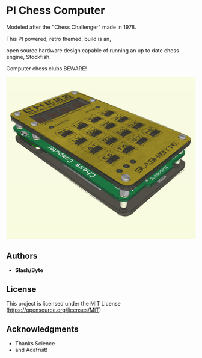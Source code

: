 # PI Chess Computer
Modeled after the "Chess Challenger" made in 1978.

This PI powered, retro themed, build is an,

open source hardware design capable of running an up to date chess engine, Stockfish.

Computer chess clubs BEWARE!

![GitHub Logo](/assembly/images/assembly01.png)

## Authors
* **Slash/Byte**
## License
This project is licensed under the MIT License
(https://opensource.org/licenses/MIT)
## Acknowledgments
* Thanks Science
* and Adafruit!

